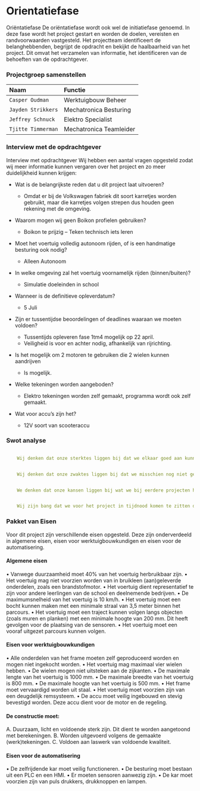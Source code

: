 # Orientatiefase   

Oriëntatiefase
De oriëntatiefase wordt ook wel de initiatiefase genoemd.
In deze fase wordt het project gestart en worden de doelen, vereisten en randvoorwaarden vastgesteld. Het projectteam identificeert de belanghebbenden, begrijpt de opdracht en bekijkt de haalbaarheid van het project. Dit omvat het verzamelen van informatie, het identificeren van de behoeften van de opdrachtgever.

### Projectgroep samenstellen

| Naam      | Functie                         |
| :---------- | :----------------------------------- |
| `Casper Oudman`       | Werktuigbouw Beheer  |
| `Jayden Strikkers`       | Mechatronica Besturing |
| `Jeffrey Schnuck`    | Elektro Specialist |
| `Tjitte Timmerman`    | Mechatronica Teamleider |

### Interview met de opdrachtgever

Interview met opdrachtgever
Wij hebben een aantal vragen opgesteld zodat wij meer informatie kunnen vergaren over het project en zo meer duidelijkheid kunnen krijgen:

- Wat is de belangrijkste reden dat u dit project laat uitvoeren?
    - Omdat er bij de Volkswagen fabriek dit soort karretjes worden gebruikt, maar die karretjes volgen strepen dus houden geen rekening met de omgeving.
- Waarom mogen wij geen Boikon profielen gebruiken?
    - Boikon te prijzig – Teken technisch iets leren

- Moet het voertuig volledig autonoom rijden, of is een handmatige besturing ook nodig?
    - Alleen Autonoom
- In welke omgeving zal het voertuig voornamelijk rijden (binnen/buiten)?
    - Simulatie doeleinden in school
- Wanneer is de definitieve opleverdatum? 
    - 5 Juli
- Zijn er tussentijdse beoordelingen of deadlines waaraan we moeten voldoen?
    - Tussentijds opleveren fase 1tm4 mogelijk op 22 april.
    - Veiligheid is voor en achter nodig, afhankelijk van rijrichting.
- Is het mogelijk om 2 motoren te gebruiken die 2 wielen kunnen aandrijven
    - Is mogelijk.
- Welke tekeningen worden aangeboden?
    - Elektro tekeningen worden zelf gemaakt, programma wordt ook zelf gemaakt.
- Wat voor accu’s zijn het?
    - 12V soort van scooteraccu 


### Swot analyse

```yaml "Strenghts"

    Wij denken dat onze sterktes liggen bij dat we elkaar goed aan kunnen vullen, goed kunnen communiceren en een goede structuur hebben waar we onder werken.
```
```yaml "Zwaktes"

    Wij denken dat onze zwaktes liggen bij dat we misschien nog niet genoeg kennis beschikken om het project naar gewild af te maken.
```
```yaml "Kansen"

    We denken dat onze kansen liggen bij wat we bij eerdere projecten hebben geleerd en de ervaringen die we tijdens onze stages hebben opgedaan. Verder liggen onze kansen dat we het niet erg vinden om buiten onze schooltijden ook aan het project te werken zodat we eventueel al voor kunnen gaan lopen of juist tijd in kunnen halen.
```
```yaml "Bedreigingen"

    Wij zijn bang dat we voor het project in tijdnood komen te zitten door al geplande afwezigheid (waar we ook al wel omheen plannen) en door ziekte en andere onvoorziene omstandigheden. Verder zijn we nog bang dat de lestijden niet overeenkomen met de tijd van het project, daarmee bedoel ik dat we bang zijn voor dat het project voor gaat lopen op de daadwerkelijke lessen die we hebben.
```
### Pakket van Eisen

Voor dit project zijn verschillende eisen opgesteld. Deze zijn onderverdeeld in algemene eisen, eisen voor werktuigbouwkundigen en eisen voor de automatisering.

#### Algemene eisen
•	Vanwege duurzaamheid moet 40% van het voertuig herbruikbaar zijn.
•	Het voertuig mag niet voorzien worden van in bruikleen (aan)geleverde onderdelen, zoals een brandstofmotor.
•	Het voertuig dient representatief te zijn voor andere leerlingen van de school en deelnemende bedrijven.
•	De maximumsnelheid van het voertuig is 10 km/h.
•	Het voertuig moet een bocht kunnen maken met een minimale straal van 3,5 meter binnen het parcours.
•	Het voertuig moet een traject kunnen volgen langs objecten (zoals muren en planken) met een minimale hoogte van 200 mm. Dit heeft gevolgen voor de plaatsing van de sensoren.
•	Het voertuig moet een vooraf uitgezet parcours kunnen volgen.


#### Eisen voor werktuigbouwkundigen
•	Alle onderdelen van het frame moeten zelf geproduceerd worden en mogen niet ingekocht worden.
•	Het voertuig mag maximaal vier wielen hebben.
•	De wielen mogen niet uitsteken aan de zijkanten.
•	De maximale lengte van het voertuig is 1000 mm.
•	De maximale breedte van het voertuig is 800 mm.
•	De maximale hoogte van het voertuig is 500 mm.
•	Het frame moet vervaardigd worden uit staal.
•	Het voertuig moet voorzien zijn van een deugdelijk remsysteem.
•	De accu moet veilig ingebouwd en stevig bevestigd worden. Deze accu dient voor de motor en de regeling.

#### De constructie moet:
A. Duurzaam, licht en voldoende sterk zijn. Dit dient te worden aangetoond met berekeningen.
B. Worden uitgevoerd volgens de gemaakte (werk)tekeningen.
C. Voldoen aan laswerk van voldoende kwaliteit.

#### Eisen voor de automatisering
•	De zelfrijdende kar moet veilig functioneren.
•	De besturing moet bestaan uit een PLC en een HMI.
•	Er moeten sensoren aanwezig zijn.
•	De kar moet voorzien zijn van puls drukkers, drukknoppen en lampen.
